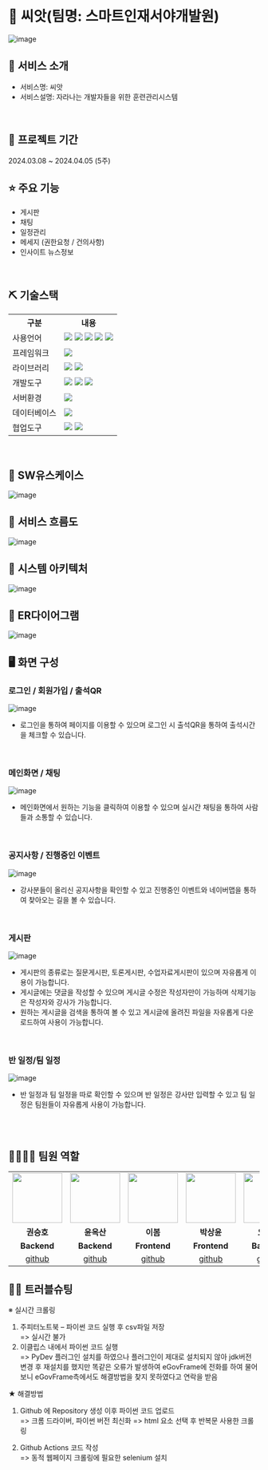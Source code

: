  # 📎 씨앗(팀명: 스마트인재서야개발원)
![image](https://ifh.cc/g/rHNZTD.png)


## 👀 서비스 소개
* 서비스명: 씨앗
* 서비스설명: 자라나는 개발자들을 위한 훈련관리시스템
<br>

## 📅 프로젝트 기간
2024.03.08 ~ 2024.04.05 (5주)
<br>

## ⭐ 주요 기능
* 게시판
* 채팅
* 일정관리
* 메세지 (권한요청 / 건의사항)
* 인사이트 뉴스정보
<br>

## ⛏ 기술스택
<table>
    <tr>
        <th>구분</th>
        <th>내용</th>
    </tr>
    <tr>
        <td>사용언어</td>
        <td>
            <img src="https://img.shields.io/badge/Java-007396?style=for-the-badge&logo=java&logoColor=white"/>
            <img src="https://img.shields.io/badge/Python-3776AB?style=for-the-badge&logo=Python&logoColor=white"/> 
            <img src="https://img.shields.io/badge/HTML5-E34F26?style=for-the-badge&logo=HTML5&logoColor=white"/>
            <img src="https://img.shields.io/badge/CSS3-1572B6?style=for-the-badge&logo=CSS3&logoColor=white"/>
            <img src="https://img.shields.io/badge/JavaScript-F7DF1E?style=for-the-badge&logo=JavaScript&logoColor=white"/>
        </td>
    </tr>
    <tr>
      <td>프레임워크</td>
      <td>
        <img src="https://img.shields.io/badge/Spring-6DB33F?style=for-the-badge&logo=Spring&logoColor=white"/> 
      </td>
    </tr>
    <tr>
        <td>라이브러리</td>
        <td>
         <img src="https://img.shields.io/badge/NaverMap-03C75A?style=for-the-badge&logo=Naver&logoColor=black">
         <img src="https://img.shields.io/badge/GoogleCalendar-4285F4?style=for-the-badge&logo=GoogleCalendar&logoColor=white">
        </td>
    </tr>
    <tr>
        <td>개발도구</td>
        <td>
            <img src="https://img.shields.io/badge/Eclipse-2C2255?style=for-the-badge&logo=Eclipse&logoColor=white"/>
            <img src="https://img.shields.io/badge/VSCode-007ACC?style=for-the-badge&logo=VisualStudioCode&logoColor=white"/>
            <img src="https://img.shields.io/badge/Jupyter-F37626?style=for-the-badge&logo=Jupyter&logoColor=white"/>
        </td>
    </tr>
    <tr>
        <td>서버환경</td>
        <td>
            <img src="https://img.shields.io/badge/Apache Tomcat-D22128?style=for-the-badge&logo=Apache Tomcat&logoColor=white"/>
        </td>
    </tr>
    <tr>
        <td>데이터베이스</td>
        <td>
            <img src="https://img.shields.io/badge/MySQL-4479A1?style=for-the-badge&logo=MySQL&logoColor=white"/> 
        </td>
    </tr>
    <tr>
        <td>협업도구</td>
        <td>
            <img src="https://img.shields.io/badge/Git-F05032?style=for-the-badge&logo=Git&logoColor=white"/>
            <img src="https://img.shields.io/badge/GitHub-181717?style=for-the-badge&logo=GitHub&logoColor=white"/>
        </td>
    </tr>
</table>


<br>

## 📌 SW유스케이스
![image](https://ifh.cc/g/TAOB0L.png)
<br>

## 📌 서비스 흐름도
![image](https://ifh.cc/g/RfsvWJ.jpg)
<br>

## 📌 시스템 아키텍처
![image](https://ifh.cc/g/AP4dN8.jpg)
<br>

## 📌 ER다이어그램
![image](https://ifh.cc/g/aOovp4.jpg)
<br>


## 🖥 화면 구성

### 로그인 / 회원가입 / 출석QR
![image](https://ifh.cc/g/SrA4NT.jpg)
<br>
- 로그인을 통하여 페이지를 이용할 수 있으며 로그인 시 출석QR을 통하여 출석시간을 체크할 수 있습니다.
<br>

### 메인화면 / 채팅
![image](https://ifh.cc/g/9bl82G.jpg)
<br>
- 메인화면에서 원하는 기능을 클릭하여 이용할 수 있으며 실시간 채팅을 통하여 사람들과 소통할 수 있습니다.
<br>

### 공지사항 / 진행중인 이벤트
![image](https://ifh.cc/g/ob2Nvg.jpg)
<br>
- 강사분들이 올리신 공지사항을 확인할 수 있고 진행중인 이벤트와 네이버맵을 통하여 찾아오는 길을 볼 수 있습니다.
<br>

### 게시판
![image](https://ifh.cc/g/s5YMrQ.jpg)
<br>
- 게시판의 종류로는 질문게시판, 토론게시판, 수업자료게시판이 있으며 자유롭게 이용이 가능합니다.
- 게시글에는 댓글을 작성할 수 있으며 게시글 수정은 작성자만이 가능하며 삭제기능은 작성자와 강사가 가능합니다.
- 원하는 게시글을 검색을 통하여 볼 수 있고 게시글에 올려진 파일을 자유롭게 다운로드하여 사용이 가능합니다.
<br>


### 반 일정/팀 일정
![image](https://ifh.cc/g/ODvqk5.jpg)
<br>
- 반 일정과 팀 일정을 따로 확인할 수 있으며 반 일정은 강사만 입력할 수 있고 팀 일정은 팀원들이 자유롭게 사용이 가능합니다.
<br>

<br>


## 👨‍👩‍👦‍👦 팀원 역할
<table>
  <tr>
    <td align="center"><img src="https://ifh.cc/g/Ab3K4n.png" width="100" height="100"/></td>
    <td align="center"><img src="https://ifh.cc/g/YfqlCg.png" width="100" height="100"/></td>
    <td align="center"><img src="https://ifh.cc/g/BDBKs9.png" width="100" height="100"/></td>
    <td align="center"><img src="https://ifh.cc/g/DVsKVL.png" width="100" height="100"/></td>
    <td align="center"><img src="https://ifh.cc/g/wft6jl.png" width="100" height="100"/></td>
  </tr>
  <tr>
    <td align="center"><strong>권승호</strong></td>
    <td align="center"><strong>윤옥산</strong></td>
    <td align="center"><strong>이봄</strong></td>
    <td align="center"><strong>박상윤</strong></td>
    <td align="center"><strong>오현진</strong></td>
  </tr>
  <tr>
    <td align="center"><b>Backend</b></td>
    <td align="center"><b>Backend</b></td>
    <td align="center"><b>Frontend</b></td>
    <td align="center"><b>Frontend</b></td>
    <td align="center"><b>Backend</b></td>
  </tr>
  <tr>
    <td align="center"><a href="https://github.com/Kwon0123" target='_blank'>github</a></td>
    <td align="center"><a href="https://github.com/yunoksan" target='_blank'>github</a></td>
    <td align="center"><a href="https://github.com/bom26" target='_blank'>github</a></td>
    <td align="center"><a href="https://github.com/SangYoon12" target='_blank'>github</a></td>
    <td align="center"><a href="https://github.com/OHONGSAM" target='_blank'>github</a></td>
  </tr>
</table>

## 🤾‍♂️ 트러블슈팅
 
※ 실시간 크롤링<br>
1. 주피터노트북 – 파이썬 코드 실행 후 csv파일 저장<br>
 => 실시간 불가<br>
2. 이클립스 내에서 파이썬 코드 실행 <br>
 => PyDev 플러그인 설치를 하였으나 플러그인이 제대로 설치되지 않아 jdk버전 변경 후 재설치를 했지만 똑같은 오류가 발생하여 eGovFrame에 전화를 하여 물어보니 eGovFrame측에서도 해결방법을 찾지 못하였다고 연락을 받음

★ 해결방법
1. Github 에 Repository 생성 이후 파이썬 코드 업로드<br>
 => 크롬 드라이버, 파이썬 버전 최신화
 => html 요소 선택 후 반복문 사용한 크롤링

2. Github Actions 코드 작성<br>
 => 동적 웹페이지 크롤링에 필요한 selenium 설치
